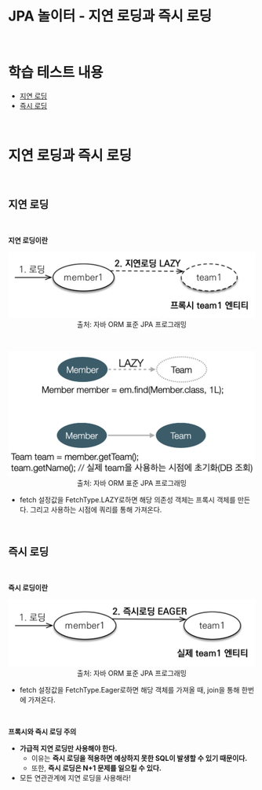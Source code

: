 # JPA 놀이터 - 지연 로딩과 즉시 로딩

<br>

# 학습 테스트 내용
- [지연 로딩](./src/test/java/com/binghe/LazyTest.java)
- [즉시 로딩](./src/test/java/com/binghe/EagerTest.java)

<br>

# 지연 로딩과 즉시 로딩

<br>

## 지연 로딩

<br>

**지연 로딩이란**

<p align="center"><img src="./image/lazy_loading_1.png"><br>출처: 자바 ORM 표준 JPA 프로그래밍</p>

<br>

<p align="center"><img src="./image/lazy_loading_2.png"><br>출처: 자바 ORM 표준 JPA 프로그래밍</p>

* fetch 설정값을 FetchType.LAZY로하면 해당 의존성 객체는 프록시 객체를 만든다. 그리고 사용하는 시점에 쿼리를 통해 가져온다.

<br>

## 즉시 로딩

<br>

**즉시 로딩이란**

<p align="center"><img src="./image/eager_loading.png"><br>출처: 자바 ORM 표준 JPA 프로그래밍</p>  

* fetch 설정값을 FetchType.Eager로하면 해당 객체를 가져올 때, join을 통해 한번에 가져온다.

<br>

**프록시와 즉시 로딩 주의**
* **가급적 지연 로딩만 사용해야 한다.**
  * 이유는 **즉시 로딩을 적용하면 예상하지 못한 SQL이 발생할 수 있기 때문이다.**
  * 또한, **즉시 로딩은 N+1 문제를 일으킬 수 있다.**
* 모든 연관관계에 지연 로딩을 사용해라!

